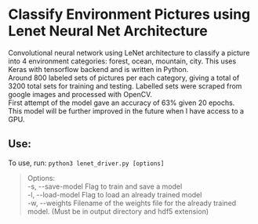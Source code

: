 # Classify Environment Pictures using Lenet Neural Net Architecture
Convolutional neural network using LeNet architecture to classify a picture into 4 environment categories: forest, ocean, mountain, city. This uses Keras with tensorflow backend and is written in Python.  
Around 800 labeled sets of pictures per each category, giving a total of 3200 total sets for training and testing. Labelled sets were scraped from google images and processed with OpenCV.  
First attempt of the model gave an accuracy of 63% given 20 epochs.  
This model will be further improved in the future when I have access to a GPU.  

## Use:
To use, run: `python3 lenet_driver.py [options]`  
>Options:  
    -s, --save-model    Flag to train and save a model  
    -l, --load-model    Flag to load an already trained model  
    -w, --weights       Filename of the weights file for the already trained model. (Must be in output directory and hdf5 extension)  

